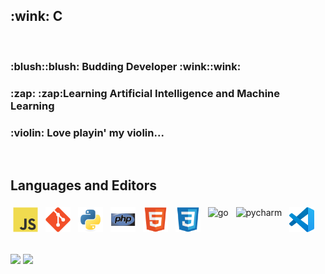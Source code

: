 <!-- ### Hi there 👋 -->
 <h2>:wink: C </h2><br>
 <h3>:blush::blush: Budding Developer :wink::wink:</h3>
 <h3>:zap: :zap:Learning Artificial Intelligence and Machine Learning </h3>
 <h3>:violin: Love playin' my violin...</h3><br>
 <h2> Languages and Editors </h2>
<p>
<img src="https://github.com/devicons/devicon/blob/master/icons/javascript/javascript-original.svg" alt="Javascript" height="40" style="vertical-align:top; margin:4px" >
<img src="https://github.com/devicons/devicon/blob/master/icons/git/git-original.svg" alt="git" height="40" style="vertical-align:top; margin:4px">	
<img src="https://github.com/devicons/devicon/blob/master/icons/python/python-original.svg" alt="python" height="40" style="vertical-align:top; margin:4px">	
<img src="https://github.com/devicons/devicon/blob/master/icons/php/php-original.svg" alt="php" height="40" style="vertical-align:top; margin:4px">	
<img src="https://github.com/devicons/devicon/blob/master/icons/html5/html5-original.svg" alt="html" height="40" style="vertical-align:top; margin:4px">
<img src="https://github.com/devicons/devicon/blob/master/icons/css3/css3-original.svg" alt="css" height="40" style="vertical-align:top; margin:4px">
<img src="https://download.logo.wine/logo/Go_(programming_language)/Go_(programming_language)-Logo.wine.png" alt="go" height="40" style="vertical-align:top; margin:4px" >
<img src="https://resources.jetbrains.com/storage/products/pycharm/img/meta/pycharm_logo_300x300.png" alt="pycharm" height="40" style="vertical-align:top; margin:4px" >
<img src="https://raw.githubusercontent.com/github/explore/80688e429a7d4ef2fca1e82350fe8e3517d3494d/topics/visual-studio-code/visual-studio-code.png" alt="vscode" height="40" style="vertical-align:top; margin:4px" >
</p> <br>
<img src=https://github-readme-stats.vercel.app/api?username=DeeAnnEye&show_icons=true&theme=blue-green>
<img src=https://github-readme-stats.vercel.app/api/top-langs/?username=DeeAnnEye&layout=compact&theme=blue-green>
